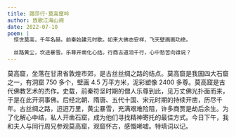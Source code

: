 ```yaml
---
title: 踏莎行·莫高窟吟
author: 放歌江海山阙
date: 2022-07-10
poem: |
  惊世莫高，千年名赫。前秦始建元时歇。如来大佛态安祥，飞天壁画画功绝。

  丝路黄尘，坎途暴雪。乐尊开凿化心结。行商古道泪千行，心中愁苦向谁说？
---
```


莫高窟，坐落在甘肃省敦煌市郊，是古丝丝绸之路的结点。莫高窟是我国四大石窟之一，有洞窟 750 多个，壁画 4.5 万平方米，泥彩塑像 2400 多尊。莫高窟是古代佛教艺术的杰作。史载，前秦符坚时期的僧人乐尊到此，见万丈佛光扑面而来，于是在此开洞事佛。后经北朝、隋唐、五代十国、宋元时期的持续开凿，历尽千年。古丝绸之路，迢迢万里，黄尘暴雪，充满艰难险阻，许多商贾是劫后余生。为了化解心中结，私人开凿石窟，成为他们寻找精神寄托的最佳方式。今日下午，我和夫人与同行周兄参观莫高窟，观窟怀古，感慨唏嘘。特填词以记。
